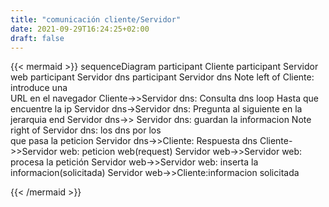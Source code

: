 ```yaml
---
title: "comunicación cliente/Servidor"
date: 2021-09-29T16:24:25+02:00
draft: false
---
```

{{< mermaid >}}
sequenceDiagram
    participant Cliente
    participant Servidor web
    participant Servidor dns
    participant Servidor dns
    Note left of Cliente: introduce una</br> URL en el navegador
     Cliente->>Servidor dns: Consulta dns
     loop Hasta que encuentre la ip
        Servidor dns->Servidor dns: Pregunta al siguiente en la jerarquia
        end
    Servidor dns->> Servidor dns: guardan la informacion
    Note right of Servidor dns: los dns por los </br>que pasa la peticion
     Servidor dns->>Cliente: Respuesta dns
     Cliente->>Servidor web: peticion web(request)
    Servidor web->>Servidor web: procesa la petición
    Servidor web->>Servidor web: inserta la informacion(solicitada) 
    Servidor web->>Cliente:informacion solicitada

{{< /mermaid >}}
